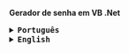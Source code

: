 <b>Gerador de senha em VB .Net</b>

<details><summary><b><kbd>Português</kbd></b></summary>

<b>Gerador de senha em VB .Net</b>

<p>Gerador de senha simples, criado com Visual Basic e .Net com o intuito de treinar o uso da ferramenta e da linguagem.</p>

<b>Linguagens e ferramentas:</b><br>
<img height="26" title="VB.NET" alt="VB.NET" src="https://icongr.am/devicon/dot-net-original-wordmark.svg?size=128&color=currentColor">

</details>
<details><summary><b><kbd>English</kbd></b></summary>

<b>Password generator in VB .Net</b>

<p>Simple password generator, created with Visual Basic and .Net in order to train the use of the tool and the language.</p>

<b>Languages and Tools:</b><br>
<img height="26" title="VB.NET" alt="VB.NET" src="https://icongr.am/devicon/dot-net-original-wordmark.svg?size=128&color=currentColor">

</details>
